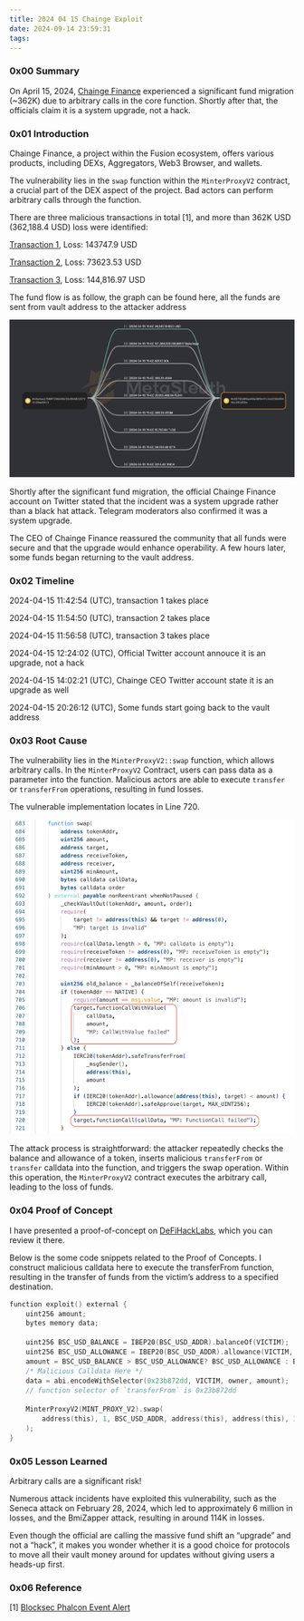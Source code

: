 ```yaml
---
title: 2024 04 15 Chainge Exploit
date: 2024-09-14 23:59:31
tags:
---
```


### 0x00 Summary

On April 15, 2024, [Chainge Finance](https://chainge.finance/) experienced a significant fund migration (~362K) due to arbitrary calls in the core function. Shortly after that, the officials claim it is a system upgrade, not a hack.

### 0x01 Introduction
Chainge Finance, a project within the Fusion ecosystem, offers various products, including DEXs, Aggregators, Web3 Browser, and wallets.

The vulnerability lies in the `swap` function within the `MinterProxyV2` contract, a crucial part of the DEX aspect of the project. Bad actors can perform arbitrary calls through the function.

There are three malicious transactions in total [1], and more than 362K USD (362,188.4 USD) loss were identified:

[Transaction 1](https://bscscan.com/tx/0x051276afa96f2a2bd2ac224339793d82f6076f76ffa8d1b9e6febd49a4ec11b2), Loss: 143747.9 USD

[Transaction 2](https://bscscan.com/tx/0x407e09faabf7072cd10dc86b7fa3180ccc1701f52f7fdca29464568498c30997), Loss: 73623.53 USD

[Transaction 3](https://bscscan.com/tx/0x21d8b164f0cb8beb1ed27d164ed986c3fc26b33655ce18226b05b9cfcf6cd93c), Loss: 144,816.97 USD

The fund flow is as follow, the graph can be found here, all the funds are sent from vault address to the attacker address

![Chainge Attack Incident Fund Flow](../images/Chainge-fundflow.png)

Shortly after the significant fund migration, the official Chainge Finance account on Twitter stated that the incident was a system upgrade rather than a black hat attack. Telegram moderators also confirmed it was a system upgrade.

The CEO of Chainge Finance reassured the community that all funds were secure and that the upgrade would enhance operability. A few hours later, some funds began returning to the vault address.

### 0x02 Timeline

2024-04-15 11:42:54 (UTC), transaction 1 takes place

2024-04-15 11:54:50 (UTC), transaction 2 takes place

2024-04-15 11:56:58 (UTC), transaction 3 takes place

2024-04-15 12:24:02 (UTC), Official Twitter account annouce it is an upgrade, not a hack

2024-04-15 14:02:21 (UTC), Chainge CEO Twitter account state it is an upgrade as well

2024-04-15 20:26:12 (UTC), Some funds start going back to the vault address

### 0x03 Root Cause

The vulnerability lies in the `MinterProxyV2::swap` function, which allows arbitrary calls. In the `MinterProxyV2` Contract, users can pass data as a parameter into the function. Malicious actors are able to execute `transfer` or `transferFrom` operations, resulting in fund losses.

The vulnerable implementation locates in Line 720.

![Chainge Swap function](../images/Chainge-Swap.png)

The attack process is straightforward: the attacker repeatedly checks the balance and allowance of a token, inserts malicious `transferFrom` or `transfer` calldata into the function, and triggers the swap operation. Within this operation, the `MinterProxyV2` contract executes the arbitrary call, leading to the loss of funds.

### 0x04 Proof of Concept
I have presented a proof-of-concept on [DeFiHackLabs](https://github.com/SunWeb3Sec/DeFiHackLabs/pull/621), which you can review it there.

Below is the some code snippets related to the Proof of Concepts. I construct malicious calldata here to execute the transferFrom function, resulting in the transfer of funds from the victim’s address to a specified destination.

```C
function exploit() external {
    uint256 amount;
    bytes memory data;

    uint256 BSC_USD_BALANCE = IBEP20(BSC_USD_ADDR).balanceOf(VICTIM);
    uint256 BSC_USD_ALLOWANCE = IBEP20(BSC_USD_ADDR).allowance(VICTIM, MINT_PROXY_V2);
    amount = BSC_USD_BALANCE > BSC_USD_ALLOWANCE? BSC_USD_ALLOWANCE : BSC_USD_BALANCE;
    /* Malicious Calldata Here */
    data = abi.encodeWithSelector(0x23b872dd, VICTIM, owner, amount); 
    // function selector of `transferFrom` is 0x23b872dd

    MinterProxyV2(MINT_PROXY_V2).swap(
        address(this), 1, BSC_USD_ADDR, address(this), address(this), 1, data, new bytes(0x01)
    );
}
```

### 0x05 Lesson Learned
Arbitrary calls are a significant risk!

Numerous attack incidents have exploited this vulnerability, such as the Seneca attack on February 28, 2024, which led to approximately 6 million in losses, and the BmiZapper attack, resulting in around 114K in losses.

Even though the official are calling the massive fund shift an “upgrade” and not a “hack”, it makes you wonder whether it is a good choice for protocols to move all their vault money around for updates without giving users a heads-up first.

### 0x06 Reference
[1] [Blocksec Phalcon Event Alert](https://x.com/Phalcon_xyz/status/1779843813151739918)